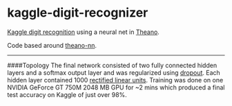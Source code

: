 # kaggle-digit-recognizer

[Kaggle digit recognition](https://www.kaggle.com/c/digit-recognizer) using a neural net in [Theano](https://github.com/Theano/Theano).

Code based around [theano-nn](https://github.com/cgyulay/theano-nn).

----
####Topology
The final network consisted of two fully connected hidden layers and a softmax output layer and was regularized using [dropout](http://www.cs.toronto.edu/~rsalakhu/papers/srivastava14a.pdf). Each hidden layer contained 1000 [rectified linear units](http://en.wikipedia.org/wiki/Rectifier_%28neural_networks%29). Training was done on one NVIDIA GeForce GT 750M 2048 MB GPU for ~2 mins which produced a final test accuracy on Kaggle of just over 98%.
